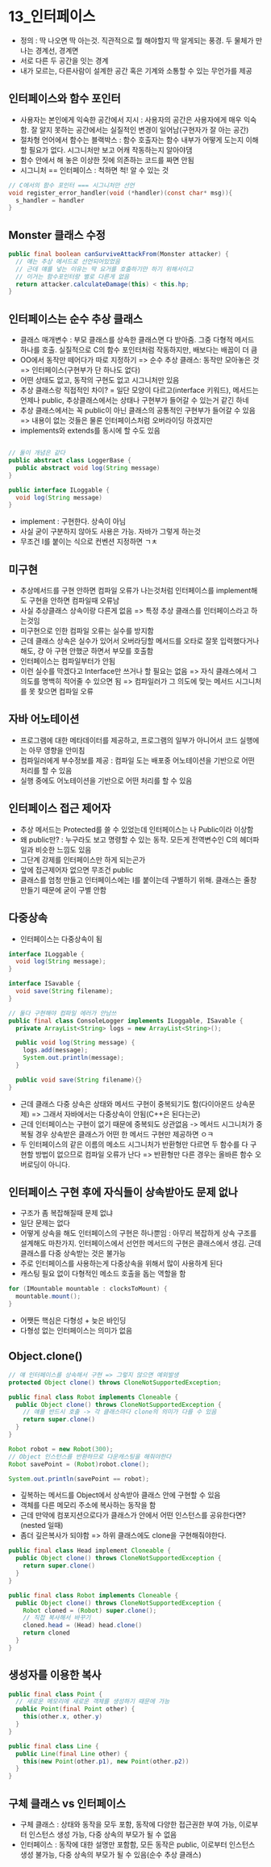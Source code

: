 # 13_인터페이스

- 정의 : 딱 나오면 딱 아는것. 직관적으로 뭘 해야할지 딱 알게되는 풍경. 두 물체가 만나는 경계선, 경계면
- 서로 다른 두 공간을 잇는 경계
- 내가 모르는, 다른사람이 설계한 공간 혹은 기계와 소통할 수 있는 무언가를 제공

## 인터페이스와 함수 포인터

- 사용자는 본인에게 익숙한 공간에서 지시 : 사용자의 공간은 사용자에게 매우 익숙함. 잘 알지 못하는 공간에서는 실질적인 변경이 일어남(구현자가 잘 아는 공간)
- 절차형 언어에서 함수는 블랙박스 : 함수 호출자는 함수 내부가 어떻게 도는지 이해할 필요가 없다. 시그니처만 보고 어캐 작동하는지 알아야댐
- 함수 안에서 해 놓은 이상한 짓에 의존하는 코드를 짜면 안됨
- 시그니처 == 인터페이스 : 척하면 척! 알 수 있는 것

```c
// C에서의 함수 포인터 === 시그니처만 선언
void register_error_handler(void (*handler)(const char* msg)){
  s_handler = handler
}
```

## Monster 클래스 수정

```java
public final boolean canSurviveAttackFrom(Monster attacker) {
  // 얘는 추상 메서드로 선언되어있었음
  // 근데 얘를 넣는 이유는 딱 요거를 호출하기만 하기 위해서이고
  // 이거는 함수포인터랑 별로 다른게 없음
  return attacker.calculateDamage(this) < this.hp;
}
```

## 인터페이스는 순수 추상 클래스

- 클래스 매개변수 : 부모 클래스를 상속한 클래스면 다 받아줌. 그중 다형적 메서드 하나를 호출. 실질적으로 C의 함수 포인터처럼 작동하지만, 배보다는 배꼽이 더 큼
- OO에서 동작만 떼어다가 따로 지정하기 => 순수 추상 클래스: 동작만 모아놓은 것 => 인터페이스(구현부가 단 하나도 없다)
- 어떤 상태도 없고, 동작의 구현도 없고 시그니처만 있음
- 추상 클래스랑 직접적인 차이? = 일단 모양이 다르고(interface 키워드), 메서드는 언제나 public, 추상클래스에서는 상태나 구현부가 들어갈 수 있는거 같긴 하네
- 추상 클래스에서는 꼭 public이 아닌 클래스의 공통적인 구현부가 들어갈 수 있음 => 내용이 없는 것들은 물론 인터페이스처럼 오버라이딩 하겠지만
- implements와 extends를 동시에 할 수도 있음

```java

// 둘이 개념은 같다
public abstract class LoggerBase {
  public abstract void log(String message)
}

public interface ILoggable {
  void log(String message)
}
```

- implement : 구현한다. 상속이 아님
- 사실 굳이 구분하지 않아도 사용은 가능. 자바가 그렇게 하는것
- 무조건 I를 붙이는 식으로 컨벤션 지정하면 ㄱㅊ

## 미구현

- 추상메서드를 구현 안하면 컴파일 오류가 나는것처럼 인터페이스를 implement해도 구현을 안하면 컴파일때 오류남
- 사실 추상클래스 상속이랑 다른게 없음 => 특정 추상 클래스를 인터페이스라고 하는것임
- 미구현으로 인한 컴파일 오류는 실수를 방지함
- 근데 클래스 상속은 실수가 있어서 오버라딩할 메서드를 오타로 잘못 입력했다거나 해도, 걍 아 구현 안했군 하면서 부모를 호출함
- 인터페이스는 컴파일부터가 안됨
- 이런 실수를 막겠다고 Interface만 쓰거나 할 필요는 없음 => 자식 클래스에서 그 의도를 명백히 적어줄 수 있으면 됨 => 컴파일러가 그 의도에 맞는 메서드 시그니처를 못 찾으면 컴파일 오류

## 자바 어노테이션

- 프로그램에 대한 메타데이터를 제공하고, 프로그램의 일부가 아니어서 코드 실행에는 아무 영향을 안미침
- 컴파일러에게 부수정보를 제공 : 컴파일 도는 배포중 어노테이션을 기반으로 어떤 처리를 할 수 있음
- 실행 중에도 어노테이션을 기반으로 어떤 처리를 할 수 있음

## 인터페이스 접근 제어자

- 추상 메서드는 Protected를 쓸 수 있었는데 인터페이스는 나 Public이라 이상함
- 왜 public만? : 누구라도 보고 명령할 수 있는 동작. 모든게 전역변수인 C의 헤더파일과 비슷한 느낌도 있음
- 그단계 강제를 인터페이스만 하게 되는곤가
- 앞에 접근제어자 없으면 무조건 public
- 클래스를 엄청 만들고 인터페이스에는 I를 붙이는데 구별하기 위해. 클래스는 줄창 만들기 때문에 굳이 구별 안함

## 다중상속

- 인터페이스는 다중상속이 됨

```java
interface ILoggable {
  void log(String message);
}

interface ISavable {
  void save(String filename);
}

// 둘다 구현해야 컴파일 에러가 안남쓰
public final class ConsoleLogger implements ILoggable, ISavable {
  private ArrayList<String> logs = new ArrayList<String>();

  public void log(String message) {
    logs.add(message);
    System.out.println(message);
  }

  public void save(String filename){}
}
```

- 근데 클래스 다중 상속은 상태와 메서드 구현이 중복되기도 함(다이아몬드 상속문제) => 그래서 자바에서는 다중상속이 안됨(C++은 된다는군)
- 근데 인터페이스는 구현이 없기 때문에 중복되도 상관없음 -> 메서드 시그니처가 중복될 경우 상속받은 클래스가 어떤 한 메서드 구현만 제공하면 ㅇㅋ
- 두 인터페이스의 같은 이름의 메소드 시그니처가 반환형만 다르면 두 함수를 다 구현할 방법이 없으므로 컴파일 오류가 난다 => 반환형만 다른 경우는 올바른 함수 오버로딩이 아니다.

## 인터페이스 구현 후에 자식들이 상속받아도 문제 없나

- 구조가 좀 복잡해질때 문제 없냐
- 일단 문제는 없다
- 어떻게 상속을 해도 인터페이스의 구현은 하나뿐임 : 아무리 복잡하게 상속 구조를 설계해도 마찬가지. 인터페이스에서 선언한 메서드의 구현은 클래스에서 생김. 근데 클래스를 다중 상속받는 것은 불가능
- 주로 인터페이스를 사용하는게 다중상속을 위해서 많이 사용하게 된다
- 캐스팅 필요 없이 다형적인 메소드 호출을 돕는 역할을 함

```java
for (IMountable mountable : clocksToMount) {
  mountable.mount();
}
```

- 어쨋든 핵심은 다형성 + 늦은 바인딩
- 다형성 없는 인터페이스는 의미가 없음

## Object.clone()

```java
// 얘 인터페이스를 상속해서 구현 => 그렇지 않으면 예외발생
protected Object clone() throws CloneNotSupportedException;

public final class Robot implements Cloneable {
  public Object clone() throws CloneNotSupportedException {
    // 얘를 반드시 호출 -> 각 클래스마다 clone의 의미가 다를 수 있음
    return super.clone()
  }
}

Robot robot = new Robot(300);
// Object 인스턴스를 반환하므로 다운캐스팅을 해줘야한다
Robot savePoint = (Robot)robot.clone();

System.out.println(savePoint == robot);
```

- 깊복하는 메서드를 Object에서 상속받아 클래스 안에 구현할 수 있음
- 객체를 다른 메모리 주소에 복사하는 동작을 함
- 근데 만약에 컴포지션으로다가 클래스가 안에서 어떤 인스턴스를 공유한다면?(nested 일때)
- 좀더 깊은복사가 되야함 => 하위 클래스에도 clone을 구현해줘야한다.

```java
public final class Head implement Cloneable {
  public Object clone() throws CloneNotSupportedException {
    return super.clone()
  }
}

public final class Robot implements Cloneable {
  public Object clone() throws CloneNotSupportedException {
    Robot cloned = (Robot) super.clone();
    // 직접 복사해서 바꾸기
    cloned.head = (Head) head.clone()
    return cloned
  }
}
```

## 생성자를 이용한 복사

```java
public final class Point {
  // 새로운 메모리에 새로운 객체를 생성하기 때문에 가능
  public Point(final Point other) {
    this(other.x, other.y)
  }
}

public final class Line {
  public Line(final Line other) {
    this(new Point(other.p1), new Point(other.p2))
  }
}
```

## 구체 클래스 vs 인터페이스

- 구체 클래스 : 상태와 동작을 모두 포함, 동작에 다양한 접근권한 부여 가능, 이로부터 인스턴스 생성 가능, 다중 상속의 부모가 될 수 없음
- 인터페이스 : 동작에 대한 설명만 포함함, 모든 동작은 public, 이로부터 인스턴스 생성 불가능, 다중 상속의 부모가 될 수 있음(순수 추상 클래스)